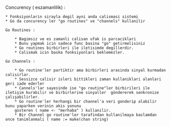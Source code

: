 Concurency ( eszamanlilik) :

    * Fonksiyonlarin sirayla degil ayni anda calismasi sistemi 
    * Go da concurency ler "go routines" ve "channels" kullanilir

    Go Routines :

        * Bagimsiz ve es zamanli calisan ufak is parcaciklari 
        * Bunu yapmak icin sadece func basina "go" getirmelisiniz
        * Go routines birbirleri ile iletisimde degillerdir. 
        * Calismak icin baska fonksiyonlari beklemezler.
    
    Go Channels :

        * Go routine'ler partiktir ama birbirleri arasinda sinyal kurmadan calisirlar.
        * Sessizce calisir isleri bittikleri zaman kullaniklari alanlari geri iade ederler
        * Cannels'lar sayesinde ise "go routine"ler birbirileri ile iletişim kurabilir ve birbirlerine sinyaller  göndererek senkronize çalışabilirler.
        * Go routine'ler herhangi bir channel'a veri gonderip alabilir bunu yaparken verinin akis yonunu 
        gosteren ( name <- "merhaba" ) kullanilir.  
        * Bir Channel go routine'ler tarafindan kullanilmaya baslamdan once tanimlanmali ( name := make(chan string)